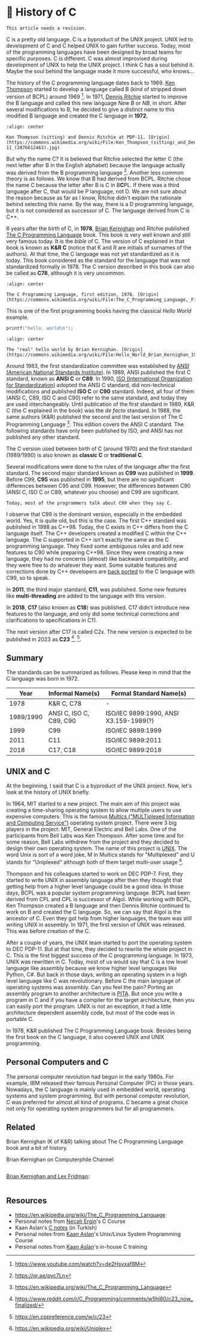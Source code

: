 # 📜 History of C

```{todo}
This article needs a revision.
```

C is a pretty old language. C is a byproduct of the UNIX project. UNIX led to
development of C and C helped UNIX to gain further success. Today, most of the
programming languages have been designed by broad teams for specific purposes. C
is different. C was almost improvised during development of UNIX to help the
UNIX project. I think C has a soul behind it. Maybe the soul behind the language
made it more successful, who knows…

The history of the C programming language dates back to 1969. [Ken
Thompson](https://en.wikipedia.org/wiki/Ken_Thompson) started to develop a
language called B (kind of stripped down version of BCPL) around 1969 [^1f]. In
1971, [Dennis Ritchie](https://en.wikipedia.org/wiki/Dennis_Ritchie) started to
improve the B language and called this new language *New B* or *NB*, in short.
After several modifications to B, he decided to give a distinct name to this
modified B language and created the C language in **1972**.

```{figure} assets/thompson_ritchie_PDP-11.jpg
:align: center

Ken Thompson (sitting) and Dennis Ritchie at PDP-11. [Origin](https://commons.wikimedia.org/wiki/File:Ken_Thompson_(sitting)_and_Dennis_Ritchie_at_PDP-11_(2876612463).jpg)
```

But why the name C? It is believed that Ritchie selected the letter C (the next
letter after B in the English alphabet) because the language actually was
derived from the B programming language [^2f]. Another less common theory is as
follows. We know that B had derived from BCPL. Ritchie chose the name C because
the letter after B is C in B**C**PL. If there was a third language after C, that
would be P language, not D. We are not sure about the reason because as far as I
know, Ritchie didn't explain the rationale behind selecting this name. By the
way, there is a D programming language, but it is not considered as successor of
C. The language derived from C is C++.

6 years after the birth of C, in **1978**, [Brian
Kernighan](https://en.wikipedia.org/wiki/Brian_Kernighan) and Ritchie published
[The C Programming
Language](https://en.wikipedia.org/wiki/C_(programming_language)) book.
This book is very well known and still very famous today. It is the *bible* of
C. The version of C explained in that book is known as **K&R C** (notice that K
and R are initials of surnames of the authors). At that time, the C language was
not yet standardized as it is today. This book considered as the standard for
the language that was not standardized formally in 1978. The C version described
in this book can also be called as **C78**, although it is very uncommon.

```{figure} assets/The_C_Programming_Language,_First_Edition_Cover.svg.png
:align: center

The C Programming Language, first edition, 1978. [Origin](https://commons.wikimedia.org/wiki/File:The_C_Programming_Language,_First_Edition_Cover.svg)
```

This is one of the first programming books having the classical *Hello World*
example.

```c
printf("hello, world\n");
```

```{figure} assets/Hello_World_Brian_Kernighan_1978.jpg
:align: center

The "real" hello world by Brian Kernighan. [Origin](https://commons.wikimedia.org/wiki/File:Hello_World_Brian_Kernighan_1978.jpg)
```

Around 1983, the first standardization committee was established by [ANSI
(American National Standards Institute)](https://www.ansi.org/). In 1989, ANSI
published the first C standard, known as **ANSI C** or **C89**. In 1990, [ISO
(International Organization for Standardization)](https://www.ansi.org/) adopted
the ANSI C standard, did non-technical modifications and published **ISO C** or
**C90** standard. Indeed, all four of them (ANSI C, C89, ISO C and C90) refer to
the same standard, and today they are used interchangeably. Until publication of
the first standard in 1989, K&R C (the C explained in the book) was the *de
facto* standard. In 1988, the same authors (K&R) published the second and the
last version of The C Programming Language [^5f]. This edition covers the ANSI C
standard. The following standards have only been published by ISO, and ANSI has
not published any other standard.

The C version used between birth of C (around 1970) and the first standard
(1989/1990) is also known as **classic C** or **traditional C**.

Several modifications were done to the rules of the language after the first
standard. The second major standard known as **C99** was published in **1999**.
Before C99, **C95** was published in **1995**, but there are no significant
differences between C95 and C99. However, the differences between C90 (ANSI C,
ISO C or C89, whatever you choose) and C99 are significant.

```{hint}
Today, most of the programmers talk about C99 when they say C.
```

I observe that C99 is the dominant version, especially in the embedded world.
Yes, it is quite old, but this is the case. The first C++ standard was published
in 1998 as C++98. Today, the C exists in C++ differs from the C language itself.
The C++ developers created a modified C within the C++ language. The C supported
in C++ isn't exactly the same as the C programming language. They fixed some
ambiguous rules and add new features to C90 while preparing C++98. Since they
were creating a new language, they had no concerns (almost) like backward
compatibility, and they were free to do whatever they want. Some suitable
features and corrections done by C++ developers are [back
ported](https://en.wikipedia.org/wiki/Backporting) to the C language with C99,
so to speak.

In **2011**, the third major standard, **C11**, was published. Some new features
like **multi-threading** are added to the language with this version.

In **2018**, **C17** (also known as **C18**) was published. C17 didn't introduce
new features to the language, and only did some technical corrections and
clarifications to specifications in C11.

The next version after C17 is called C2x. The new version is expected to be
published in 2023 as **C23** [^3f], [^4f].

## Summary

The standards can be summarized as follows. Please keep in mind that the C
language was born in 1972.

| Year      | Informal Name(s)        | Formal Standard Name(s)                |
| --------- | ----------------------- | -------------------------------------- |
| 1978      | K&R C, C78              | -                                      |
| 1989/1990 | ANSI C, ISO C, C89, C90 | ISO/IEC 9899:1990, ANSI X3.159-1989(?) |
| 1999      | C99                     | ISO/IEC 9899:1999                      |
| 2011      | C11                     | ISO/IEC 9899:2011                      |
| 2018      | C17, C18                | ISO/IEC 9899:2018                      |

## UNIX and C

At the beginning, I said that C is a byproduct of the UNIX project. Now, let's
look at the history of UNIX briefly.

In 1964, MIT started to a new project. The main aim of this project was creating
a time-sharing operating system to allow multiple users to use expensive
computers. This is the famous [Multics ("MULTiplexed Information and Computing
Service")](https://en.wikipedia.org/wiki/Multics) operating system project.
There were 3 big players in the project: MIT, General Electric and Bell Labs.
One of the participants from Bell Labs was Ken Thompson. After some time and for
some reason, Bell Labs withdrew from the project and they decided to design
their own operating system. The name of this project is
[UNIX](https://en.wikipedia.org/wiki/Unix). The word Unix is sort of a word
joke, M in Multics stands for "Multiplexed" and U stands for "Uniplexed"
although both of them target multi-user usage [^6f].

Thompson and his colleagues started to work on DEC PDP-7. First, they started to
write UNIX in assembly language after then they thought that getting help from a
higher level language could be a good idea. In those days, BCPL was a popular
system programming language. BCPL had been derived from CPL and CPL is successor
of Algol. While working with BCPL, Ken Thompson created a B language and then
Dennis Ritchie continued to work on B and created the C language. So, we can say
that Algol is the ancestor of C. Even they got help from higher languages, the
team was still writing UNIX in assembly. In 1971, the first version of UNIX was
released. This was before creation of the C.

After a couple of years, the UNIX team started to port the operating system to
DEC PDP-11. But at that time, they decided to rewrite the whole project in C.
This is the first biggest success of the C programming language. In 1973, UNIX
was rewritten in C. Today, most of us would say that C is a low level language
like assembly because we know higher level languages like Python, C#. But back
in those days, writing an operating system in a high level language like C was
revolutionary. Before C the main language of operating systems was assembly. Can
you feel the pain? Porting an assembly program to another architecture is
[PITA](https://en.wiktionary.org/wiki/pain_in_the_ass). But once you write a
program in C and if you have a compiler for the target architecture, then you
can easily port the program. UNIX is not an exception, it had a little
architecture dependent assembly code, but most of the code was in portable C.

In 1978, K&R published The C Programming Language book. Besides being the first
book on the C language, it also covered UNIX and UNIX programming.

## Personal Computers and C

The personal computer revolution had begun in the early 1980s. For example, IBM
released their famous Personal Computer (PC) in those years. Nowadays, the C
language is mainly used in embedded world, operating systems and system
programming. But with personal computer revolution, C was preferred for almost
all kind of programs. C became a great choice not only for operating system
programmers but for all programmers.

## Related

Brian Kernighan (K of K&R) talking about The C Programming Language book and a
bit of history.

Brian Kernighan on Computerphile Channel:

```{youtube} de2Hsvxaf8M
```

[Brian Kernighan and Lex Fridman](https://www.youtube.com/watch?v=O9upVbGSBFo):

```{youtube} O9upVbGSBFo
```

## Resources

- <https://en.wikipedia.org/wiki/The_C_Programming_Language>
- Personal notes from [Necati Ergin](https://github.com/necatiergin/)'s C Course
- Kaan Aslan's [C notes](https://github.com/necatiergin/) (in Turkish)
- Personal notes from [Kaan Aslan](https://csystem.org/)'s Unix/Linux System
  Programming Course
- Personal notes from [Kaan Aslan](https://csystem.org/)'s in-house C training

[^1f]: <https://www.youtube.com/watch?v=de2Hsvxaf8M>
[^2f]: <https://qr.ae/pvc7Ln>
[^3f]: <https://www.reddit.com/r/C_Programming/comments/w5hl80/c23_now_finalized/>
[^4f]: <https://en.cppreference.com/w/c/23>
[^5f]: <https://en.wikipedia.org/wiki/The_C_Programming_Language>
[^6f]: <https://en.wikipedia.org/wiki/Uniplex>
